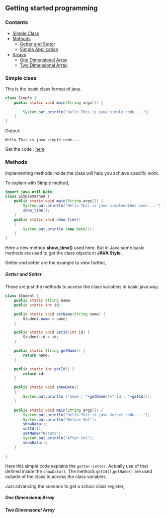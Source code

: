## Getting started programming
### Contents
- [Simple Class](#simple-class)
- [Methods](#methods)
    - [Getter and Setter](#getter-and-setter)
    - [Simple Application](#simple-application)
- [Arrays](#arrays)
    - [One Dimensional Array](#one-dimensional-array)
    - [Two Dimensional Array](#two-dimensional-array)

### Simple class

This is the basic class format of java.

```java
class Simple {
	public static void main(String args[]) {
		
	    System.out.println("Hello This is java simple code....");
	}
}
```
Output:
```text
Hello This is java simple code....
```
Get the code : [here](/codes/simpleclass/Simple.java) 

### Methods

Implementing methods inside the class will help you achieve specific work.

To explain with Simple method,

```java
import java.util.Date;
class Simplemethod {
    public static void main(String args[]) {
        System.out.println("Hello This is java simplemethod code....");
        show_time();
    }
    public static void show_time()
    {
        System.out.println (new Date());
    }
}
```

Here a new method **show_time()** used here. But in Java some basic methods are used
to get the class objects in **JAVA Style**. 

Getter and setter are the example to view further,

##### Getter and Setter

These are just the methods to access the class variables in basic java way.

```java
class Student {
	public static String name;
	public static int id;

    public static void setName(String name) {
        Student.name = name;
    }

    public static void setId(int id) {
        Student.id = id;
    }

    public static String getName() {
        return name;
    }

    public static int getId() {
        return id;
    }

    public static void showData()
    {
        System.out.println ("name : "+getName()+" id : "+getId());
    }

    public static void main(String args[]) {
        System.out.println("Hello This is java Getset code....");
        System.out.println("Before Set");
        showData();
        setId(1);
        setName("Naruto");
        System.out.println("After Set");
        showData();
    }

}
```

Here this simple code explains the `getter-setter`. Actually use of that defined inside the `showData()`.
The methods `getId()`,`getName()` are used outside of the class to access the class variables.

Just advancing the scenario to get a school class register, 
##### One Dimensional Array

##### Two Dimensional Array